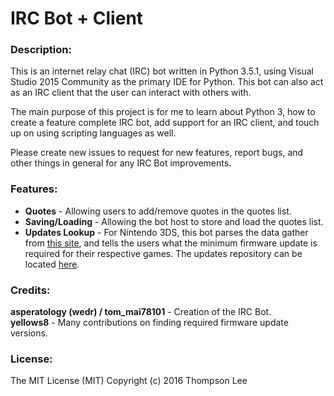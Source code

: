 # IRC Bot + Client

### Description:

This is an internet relay chat (IRC) bot written in Python 3.5.1, using Visual Studio 2015 Community as the primary IDE for Python. This bot can also act as an IRC client that the user can interact with others with.

The main purpose of this project is for me to learn about Python 3, how to create a feature complete IRC bot, add support for an IRC client, and touch up on using scripting languages as well.

Please create new issues to request for new features, report bugs, and other things in general for any IRC Bot improvements.

### Features:

* **Quotes** - Allowing users to add/remove quotes in the quotes list.   
* **Saving/Loading** - Allowing the bot host to store and load the quotes list.   
* **Updates Lookup** - For Nintendo 3DS, this bot parses the data gather from [this site](https://yls8.mtheall.com/ninupdates/reports.php), and tells the users what the minimum firmware update is required for their respective games. The updates repository can be located [here](https://github.com/yellows8/ninupdates).   

### Credits:

**asperatology (wedr) / tom_mai78101** - Creation of the IRC Bot.    
**yellows8** - Many contributions on finding required firmware update versions.

### License:

The MIT License (MIT)
Copyright (c) 2016 Thompson Lee